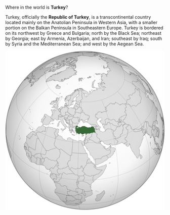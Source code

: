 Where in the world is **Turkey**?
<!--question-->
Turkey, officially the **Republic of Turkey**, is a transcontinental country located mainly on the Anatolian Peninsula in Western Asia, with a smaller portion on the Balkan Peninsula in Southeastern Europe. Turkey is bordered on its northwest by Greece and Bulgaria; north by the Black Sea; northeast by Georgia; east by Armenia, Azerbaijan, and Iran; southeast by Iraq; south by Syria and the Mediterranean Sea; and west by the Aegean Sea.

![Map of Turkey](images/Turkey_(orthographic_projection).svg)